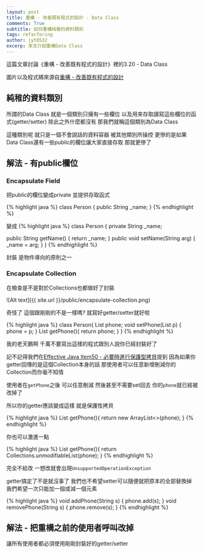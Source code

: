 ```yaml
---
layout: post
title: 重構 - 改善既有程式的設計 - Data Class
comments: True
subtitle: 如何重構純稚的資料類別
tags: refacforing
author: jyt0532
excerp: 本文介紹重構Data Class
---
```


這篇文章討論《重構 - 改善既有程式的設計》裡的3.20 - Data Class

圖片以及程式碼來源自[重構 - 改善既有程式的設計](https://www.tenlong.com.tw/products/9789861547534)


## 純稚的資料類別

所謂的Data Class 就是一個類別只擁有一些欄位 以及用來存取讀寫這些欄位的函式(getter/setter) 除此之外什麼都沒有 那我們就稱這個類別為Data Class

這種類別呢 就只是一個不會說話的資料容器 被其他類別所操控 更慘的是如果Data Class還有一些public的欄位讓大家直接存取 那就更慘了


## 解法 - 有public欄位

### Encapsulate Field

把public的欄位變成private 並提供存取函式

{% highlight java %}
class Person {
  public String _name;
}
{% endhighlight %}

變成
{% highlight java %}
class Person {
  private String _name;

  public String getName() {
    return _name;
  }
  public void setName(String arg) {
    _name = arg;
  }
}
{% endhighlight %}

封裝 是物件導向的原則之一

### Encapsulate Collection

在檢查是不是對於Collections也都做好了封裝

![Alt text]({{ site.url }}/public/encapsulate-collection.png)

奇怪了 這個跟剛剛的不是一樣嗎? 就寫好getter/setter就好啦

{% highlight java %}
class Person{
    List<String> phone;
    void setPhone(List<String> p) {
        phone = p;
    }
    List<String> getPhone(){
        return phone;
    }
}
{% endhighlight %}

我的老天鵝啊 千萬不要寫出這樣的程式跟別人說你已經封裝好了

記不記得我們在[Effective Java Item50 - 必要時進行保護型拷貝](/2017/09/26/make-defensive-copies-when-needed/)提到 因為如果你getter回傳的是這個Collection本身的話 那使用者可以任意新增刪減你的Collection而你毫不知情

使用者在`getPhone`之後 可以任意刪減 然後甚至不需要set回去 你的`phone`就已經被改掉了

所以你的getter應該變成這樣 就是保護性拷貝

{% highlight java %}
List<String> getPhone(){
  return new ArrayList<>(phone);
}
{% endhighlight %}

你也可以激進一點 

{% highlight java %}
List<String> getPhone(){
  return Collections.unmodifiableList(phone);
}
{% endhighlight %}

完全不給改 一想改就會出現`UnsupportedOperationException`

getter搞定了不是就沒事了 我們也不希望setter可以隨便就把原本的全部替換掉 
我們希望一次只能加一個或減一個元素

{% highlight java %}
void addPhone(String s) {
  phone.add(s);
}
void removePhone(String s) {
  phone.remove(s);
}
{% endhighlight %}

## 解法 - 把重構之前的使用者呼叫改掉

讓所有使用者都必須使用剛剛封裝好的getter/setter




